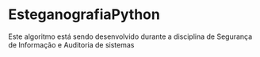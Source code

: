 # EsteganografiaPython
Este algoritmo está sendo desenvolvido durante a disciplina de Segurança de Informação e Auditoria de sistemas
